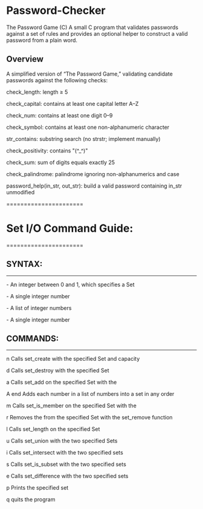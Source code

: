 # Password-Checker

The Password Game (C)
A small C program that validates passwords against a set of rules and provides an optional helper to construct a valid password from a plain word.

## Overview
A simplified version of “The Password Game,” validating candidate passwords against the following checks:

check_length: length ≥ 5

check_capital: contains at least one capital letter A–Z

check_num: contains at least one digit 0–9

check_symbol: contains at least one non-alphanumeric character

str_contains: substring search (no strstr; implement manually)

check_positivity: contains "(^_^)"

check_sum: sum of digits equals exactly 25

check_palindrome: palindrome ignoring non-alphanumerics and case

password_help(in_str, out_str): build a valid password containing in_str unmodified

======================

# Set I/O Command Guide:
======================

## SYNTAX:
------

<set id> - An integer between 0 and 1, which specifies a Set

<number> - A single integer number

<list of numbers> - A list of integer numbers

<capacity> - A single integer number


## COMMANDS:
--------

n <set id> <capacity>
Calls set_create with the specified Set and capacity

d <set id>
Calls set_destroy with the specified Set

a <set id> <number>
Calls set_add on the specified Set with the <number>

A <set id> <list of numbers> end
Adds each number in a list of numbers into a set in any order

m <set id> <number>
Calls set_is_member on the specified Set with the <number>

r <set id> <number>
Removes the <number> from the specified Set with the set_remove function

l <set id>
Calls set_length on the specified Set

u <set id> <set id>
Calls set_union with the two specified Sets

i <set id> <set id>
Calls set_intersect with the two specified sets

s <set id> <set id>
Calls set_is_subset with the two specified sets

e <set id> <set id>
Calls set_difference with the two specified sets

p <set id>
Prints the specified set

q
quits the program
